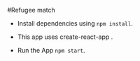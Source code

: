 #Refugee match

* Install dependencies using `npm install`.

* This app uses create-react-app .

* Run the App `npm start`.
